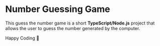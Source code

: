 # Number Guessing Game

This guess the number game is a short **TypeScript/Node.js** project that allows the user to guess the number generated by the computer.

Happy Coding :slightly_smiling_face:

